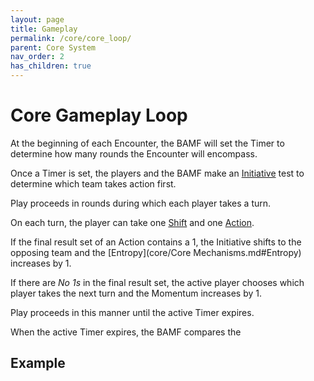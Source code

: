 ```yaml
---
layout: page
title: Gameplay
permalink: /core/core_loop/
parent: Core System
nav_order: 2
has_children: true
---
```


# Core Gameplay Loop

At the beginning of each Encounter, the BAMF will set the Timer to determine how many rounds the Encounter will encompass.

Once a Timer is set, the players and the BAMF make an [Initiative](/no1_system/core/initiative/) test to determine which team takes action first.

Play proceeds in rounds during which each player takes a turn.

On each turn, the player can take one [Shift](/no1_system/core/shifts/) and one [Action](/no1_system/core/actions/).

If the final result set of an Action contains a 1, the Initiative shifts to the opposing team and the [Entropy](core/Core Mechanisms.md#Entropy) increases by 1.

If there are *No 1s* in the final result set, the active player chooses which player takes the next turn and the Momentum increases by 1.

Play proceeds in this manner until the active Timer expires.

When the active Timer expires, the BAMF compares the 

## Example